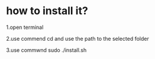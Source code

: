 # how to install it?
1.open terminal

2.use commend cd and use the path to the selected folder

3.use commwnd sudo ./install.sh
